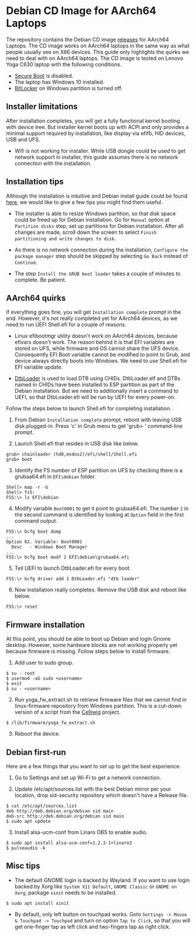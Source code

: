 # Debian CD Image for AArch64 Laptops

The repository contains the Debian CD image [releases](https://github.com/aarch64-laptops/debian-cdimage/releases) for AArch64
Laptops.  The CD image works on AArch64 laptops in the same way as what
people usually see on X86 devices.  This guide only highlights the quirks
we need to deal with on AArch64 laptops.  The CD image is tested on Lenovo
Yoga C630 laptop with the following conditions.

* [Secure Boot](https://github.com/aarch64-laptops/build#disabling-secure-boot-on-the-lenovo-c630) is disabled.
* The laptop has Windows 10 installed.
* [BitLocker](https://www.m3datarecovery.com/bitlocker-windows-home/turn-off-bitlocker-windows10.html) on Windows partition is turned off.

## Installer limitations

After installation completes, you will get a fully functional kernel
booting with device tree.  But installer kernel boots up with ACPI and
only provides a minimal support required by installation, like display
via efifb, HID devices, USB and UFS.

* Wifi is not working for installer.  While USB dongle could be used to
  get network support in installer, this guide assumes there is no
  network connection with the installation.

## Installation tips

Although the installation is intuitive and Debian install guide could be found
[here](https://www.debian.org/releases/stable/installmanual),
we would like to give a few tips you might find them useful.

* The installer is able to resize Windows partition, so that disk space
  could be freed up for Debian installation.  Go for `Manual` option at
  `Partition disks` step, set up partitions for Debian installation.
  After all changes are made, scroll down the screen to select
  `Finish partitioning and write changes to disk`.

* As there is no network connection during the installation, `Configure
  the package manager` step should be skipped by selecting `Go Back`
  instead of `Continue`.

* The step `Install the GRUB boot loader` takes a couple of minutes to
  complete.  Be patient.

## AArch64 quirks

If everything goes fine, you will get `Installation complete` prompt in
the end.  However, it's not really completed yet for AArch64 devices, as
we need to run UEFI Shell.efi for a couple of reasons.

* Linux efibootmgr utility doesn't work on AArch64 devices, because efivars
  doesn't work.  The reason behind it is that EFI variables are stored on
  UFS, while firmware and OS cannot share the UFS device.  Consequently
  EFI Boot variable cannot be modified to point to Grub, and device always
  directly boots into Windows.  We need to use Shell.efi for EFI variable
  update.

* [DtbLoader](https://github.com/robclark/edk2/tree/dtbloader-chid) is
  used to load DTB using CHIDs.  DtbLoader.elf and DTBs named in CHIDs
  have been installed to ESP partition as part of the Debian
  installation.  But we need to additionally insert a command to UEFI,
  so that DtbLoader.efi will be run by UEFI for every power-on.

Follow the steps below to launch Shell.efi for completing installation.

1. From Debian `Installation complete` prompt, reboot with leaving USB
   disk plugged-in.  Press 'c' in Grub menu to get 'grub> '
   command-line prompt.

2. Launch Shell.efi that resides in USB disk like below.

```
grub> chainloader (hd0,msdos2)/efi/shell/Shell.efi
grub> boot
```

3. Identify the FS number of ESP partition on UFS by checking there
   is a grubaa64.efi in `EFI\debian` folder.

```
Shell> map -r -b
Shell> fs5:
FS5:\> ls EFI\debian
```

4. Modify variable `Boot0001` to get it point to grubaa64.efi.  The number
   `2` in the second command is identified by looking at `Option` field in
   the first command output.

```
FS5:\> bcfg boot dump
...
Option 02. Variable: Boot0001
  Desc   - Windows Boot Manager
...
FS5:\> bcfg boot modf 2 EFI\debian\grubaa64.efi
```

5. Tell UEFI to launch DtbLoader.efi for every boot.

```
FS5:\> bcfg driver add 1 DtbLoader.efi "dtb loader"
```

6. Now installation really completes.  Remove the USB disk and reboot
   like below.

```
FS5:\> reset
```

## Firmware installation

At this point, you should be able to boot up Debian and login Gnome
desktop.  However, some hardware blocks are not working properly yet
because firmware is missing.  Follow steps below to install firmware.

1. Add user to sudo group.

```
$ su - root
$ usermod -aG sudo <username>
$ exit
$ su - <username>
```

2. Run yoga_fw_extract.sh to retrieve firmware files that we cannot find
in linux-firmware repository from Windows partition. This is a cut-down
version of a script from the [Celliwig](https://github.com/Celliwig/Lenovo-Yoga-c630)
project.

```
$ /lib/firmware/yoga_fw_extract.sh
```

3. Reboot the device.


## Debian first-run

Here are a few things that you want to set up to get the best experience.

1. Go to Settings and set up Wi-Fi to get a network connection.

2. Update /etc/apt/sources.list with the best Debian mirror per your
   location, drop sid-security repository which doesn't have a Release
   file.

```
$ cat /etc/apt/sources.list
deb http://deb.debian.org/debian sid main
deb-src http://deb.debian.org/debian sid main
$ sudo apt update
```

3. Install alsa-ucm-conf from Linaro OBS to enable audio.

```
$ sudo apt install alsa-ucm-conf=1.2.3-1+linaro3
$ pulseaudio -k
```

## Misc tips

* The default GNOME login is backed by Wayland. If you want to use login backed by Xorg like `System X11 Default`, `GNOME Classic` or `GNOME on Xorg`, package `xinit` needs to be installed.

```
$ sudo apt install xinit
```

* By default, only left button on touchpad works.  Goto `Settings -> Mouse & Touchpad -> Touchpad` and turn on option `Tap to Click`, so that you will get one-finger tap as left click and two-fingers tap as right click.
